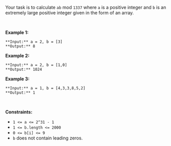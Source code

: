 Your task is to calculate `ab` mod `1337` where `a` is a positive integer and `b` is an extremely large positive integer given in the form of an array.


 


**Example 1:**



```
**Input:** a = 2, b = [3]
**Output:** 8

```

**Example 2:**



```
**Input:** a = 2, b = [1,0]
**Output:** 1024

```

**Example 3:**



```
**Input:** a = 1, b = [4,3,3,8,5,2]
**Output:** 1

```

 


**Constraints:**


* `1 <= a <= 2^31 - 1`
* `1 <= b.length <= 2000`
* `0 <= b[i] <= 9`
* `b` does not contain leading zeros.



